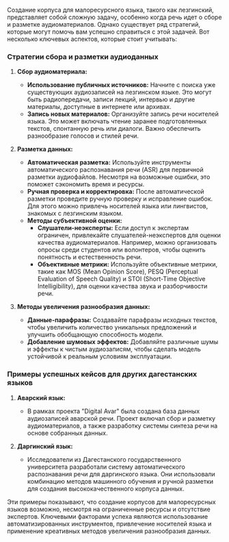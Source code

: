 Создание корпуса для малоресурсного языка, такого как лезгинский, представляет собой сложную задачу, особенно когда речь идет о сборе и разметке аудиоматериалов. Однако существует ряд стратегий, которые могут помочь вам успешно справиться с этой задачей. Вот несколько ключевых аспектов, которые стоит учитывать:

### Стратегии сбора и разметки аудиоданных

1. **Сбор аудиоматериала:**
   - **Использование публичных источников:** Начните с поиска уже существующих аудиозаписей на лезгинском языке. Это могут быть радиопередачи, записи лекций, интервью и другие материалы, доступные в интернете или архивах.
   - **Запись новых материалов:** Организуйте запись речи носителей языка. Это может включать чтение заранее подготовленных текстов, спонтанную речь или диалоги. Важно обеспечить разнообразие голосов и стилей речи.

2. **Разметка данных:**
   - **Автоматическая разметка:** Используйте инструменты автоматического распознавания речи (ASR) для первичной разметки аудиофайлов. Несмотря на возможные ошибки, это поможет сэкономить время и ресурсы.
   - **Ручная проверка и корректировка:** После автоматической разметки проведите ручную проверку и исправление ошибок. Для этого можно привлечь носителей языка или лингвистов, знакомых с лезгинским языком.
   - **Методы субъективной оценки:**
     - **Слушатели-неэксперты:** Если доступ к экспертам ограничен, привлекайте слушателей-неэкспертов для оценки качества аудиоматериалов. Например, можно организовать опросы среди студентов или волонтеров, чтобы оценить понятность и естественность речи.
     - **Объективные метрики:** Используйте объективные метрики, такие как MOS (Mean Opinion Score), PESQ (Perceptual Evaluation of Speech Quality) и STOI (Short-Time Objective Intelligibility), для оценки качества звука и разборчивости речи.

3. **Методы увеличения разнообразия данных:**
   - **Данные-парафразы:** Создавайте парафразы исходных текстов, чтобы увеличить количество уникальных предложений и улучшить обобщающую способность модели.
   - **Добавление шумовых эффектов:** Добавляйте различные шумы и эффекты к чистым аудиозаписям, чтобы сделать модель устойчивой к реальным условиям эксплуатации.

### Примеры успешных кейсов для других дагестанских языков

1. **Аварский язык:**
   - В рамках проекта "Digital Avar" была создана база данных аудиозаписей аварской речи. Проект включал сбор и разметку аудиоматериалов, а также разработку системы синтеза речи на основе собранных данных.

2. **Даргинский язык:**
   - Исследователи из Дагестанского государственного университета разработали систему автоматического распознавания речи для даргинского языка. Они использовали комбинацию методов машинного обучения и ручной разметки для создания высококачественного корпуса данных.

Эти примеры показывают, что создание корпусов для малоресурсных языков возможно, несмотря на ограниченные ресурсы и отсутствие экспертов. Ключевыми факторами успеха являются использование автоматизированных инструментов, привлечение носителей языка и применение креативных методов увеличения разнообразия данных.